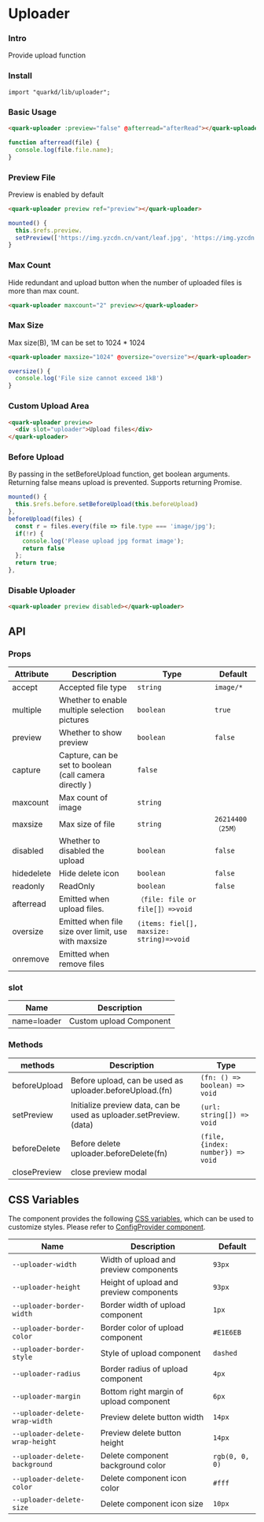 # Uploader

### Intro

Provide upload function

### Install

```tsx
import "quarkd/lib/uploader";
```

### Basic Usage

```html
<quark-uploader :preview="false" @afterread="afterRead"></quark-uploader>
```

```js
function afterread(file) {
  console.log(file.file.name);
}
```

### Preview File

Preview is enabled by default

```html
<quark-uploader preview ref="preview"></quark-uploader>
```

```js
mounted() {
  this.$refs.preview.
  setPreview(['https://img.yzcdn.cn/vant/leaf.jpg', 'https://img.yzcdn.cn/vant/leaf.jpg');
}
```

### Max Count

Hide redundant and upload button when the number of uploaded files is more than max count.

```html
<quark-uploader maxcount="2" preview></quark-uploader>
```

### Max Size

Max size(B), 1M can be set to 1024 \* 1024

```html
<quark-uploader maxsize="1024" @oversize="oversize"></quark-uploader>
```

```js
oversize() {
  console.log('File size cannot exceed 1kB')
}
```

### Custom Upload Area

```html
<quark-uploader preview>
  <div slot="uploader">Upload files</div>
</quark-uploader>
```

### Before Upload

By passing in the setBeforeUpload function, get boolean arguments. Returning false means upload is prevented. Supports returning Promise.

```js
mounted() {
  this.$refs.before.setBeforeUpload(this.beforeUpload)
},
beforeUpload(files) {
  const r = files.every(file => file.type === 'image/jpg');
  if(!r) {
    console.log('Please upload jpg format image');
    return false
  };
  return true;
},
```

### Disable Uploader

```html
<quark-uploader preview disabled></quark-uploader>
```

## API

### Props

| Attribute  | Description                                            | Type                                     | Default            |
| ---------- | ------------------------------------------------------ | ---------------------------------------- | ------------------ |
| accept     | Accepted file type                                     | `string`                                 | `image/*`          |
| multiple   | Whether to enable multiple selection pictures          | `boolean `                               | `true`             |
| preview    | Whether to show preview                                | `boolean`                                | `false`            |
| capture    | Capture, can be set to boolean (call camera directly ) | `false `                                 |
| maxcount   | Max count of image                                     | `string`                                 |
| maxsize    | Max size of file                                       | `string `                                | `26214400 （25M）` |
| disabled   | Whether to disabled the upload                         | `boolean`                                | `false`            |
| hidedelete | Hide delete icon                                       | `boolean`                                | `false`            |
| readonly   | ReadOnly                                               | `boolean`                                | `false`            |
| afterread  | Emitted when upload files.                             | `（file: file or file[]）=>void`         |                    |
| oversize   | Emitted when file size over limit, use with maxsize    | `(items: fiel[], maxsize: string)=>void` |                    |
| onremove   | Emitted when remove files                              |

### slot

| Name        | Description             |
| ----------- | ----------------------- |
| name=loader | Custom upload Component |

### Methods

| methods      | Description                                                        | Type                              |
| ------------ | ------------------------------------------------------------------ | --------------------------------- |
| beforeUpload | Before upload, can be used as uploader.beforeUpload.(fn)           | `(fn: () => boolean) => void`     |
| setPreview   | Initialize preview data, can be used as uploader.setPreview.(data) | `(url: string[]) => void`         |
| beforeDelete | Before delete uploader.beforeDelete(fn)                            | `(file, {index: number}) => void` |
| closePreview | close preview modal                                                |

## CSS Variables

The component provides the following [CSS variables](https://developer.mozilla.org/zh-CN/docs/Web/CSS/Using_CSS_custom_properties), which can be used to customize styles. Please refer to [ConfigProvider component](#/zh-CN/guide/theme).

| Name                            | Description                             | Default        |
| ------------------------------- | --------------------------------------- | -------------- |
| `--uploader-width`              | Width of upload and preview components  | `93px`         |
| `--uploader-height`             | Height of upload and preview components | `93px`         |
| `--uploader-border-width`       | Border width of upload component        | `1px`          |
| `--uploader-border-color`       | Border color of upload component        | `#E1E6EB`      |
| `--uploader-border-style`       | Style of upload component               | `dashed`       |
| `--uploader-radius`             | Border radius of upload component       | `4px`          |
| `--uploader-margin`             | Bottom right margin of upload component | `6px`          |
| `--uploader-delete-wrap-width`  | Preview delete button width             | `14px`         |
| `--uploader-delete-wrap-height` | Preview delete button height            | `14px`         |
| `--uploader-delete-background`  | Delete component background color       | `rgb(0, 0, 0)` |
| `--uploader-delete-color`       | Delete component icon color             | `#fff `        |
| `--uploader-delete-size`        | Delete component icon size              | `10px`         |
